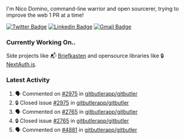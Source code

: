 
I'm Nico Domino, command-line warrior and open sourcerer, trying to improve the web 1 PR at a time!

[![Twitter Badge](https://img.shields.io/badge/-@ndom91-1ca0f1?style=flat-square&labelColor=1ca0f1&logo=twitter&logoColor=white&link=https://twitter.com/ndom91)](https://twitter.com/ndom91) [![Linkedin Badge](https://img.shields.io/badge/-ndom91-blue?style=flat-square&logo=Linkedin&logoColor=white&link=https://www.linkedin.com/in/ndom91/)](https://www.linkedin.com/in/ndom91/) [![Gmail Badge](https://img.shields.io/badge/-yo@ndo.dev-c14438?style=flat-square&logo=mail.ru&logoColor=white&link=mailto:yo@ndo.dev)](mailto:yo@ndo.dev)

### Currently Working On..

Side projects like 📬 [Briefkasten](https://briefkastenhq.com) and opensource libraries like 🔒 [NextAuth.js](https://github.com/nextauthjs/next-auth).

<!--START_SECTION_PROFILE_VIEWS:readme-info-->
<!--END_SECTION_PROFILE_VIEWS:readme-info-->

<!--START_SECTION_DAILY_COMMIT:readme-info-->
<!--END_SECTION_DAILY_COMMIT:readme-info-->

<!--START_SECTION_WEEKLY_COMMIT:readme-info-->
<!--END_SECTION_WEEKLY_COMMIT:readme-info-->

### Latest Activity

<!--START_SECTION:activity-->
1. 🗣 Commented on [#2975](https://github.com/gitbutlerapp/gitbutler/issues/2975#issuecomment-2344312334) in [gitbutlerapp/gitbutler](https://github.com/gitbutlerapp/gitbutler)
2. 🔒 Closed issue [#2975](https://github.com/gitbutlerapp/gitbutler/issues/2975) in [gitbutlerapp/gitbutler](https://github.com/gitbutlerapp/gitbutler)
3. 🗣 Commented on [#2765](https://github.com/gitbutlerapp/gitbutler/issues/2765#issuecomment-2344311647) in [gitbutlerapp/gitbutler](https://github.com/gitbutlerapp/gitbutler)
4. 🔒 Closed issue [#2765](https://github.com/gitbutlerapp/gitbutler/issues/2765) in [gitbutlerapp/gitbutler](https://github.com/gitbutlerapp/gitbutler)
5. 🗣 Commented on [#4881](https://github.com/gitbutlerapp/gitbutler/issues/4881#issuecomment-2344200412) in [gitbutlerapp/gitbutler](https://github.com/gitbutlerapp/gitbutler)
<!--END_SECTION:activity-->

